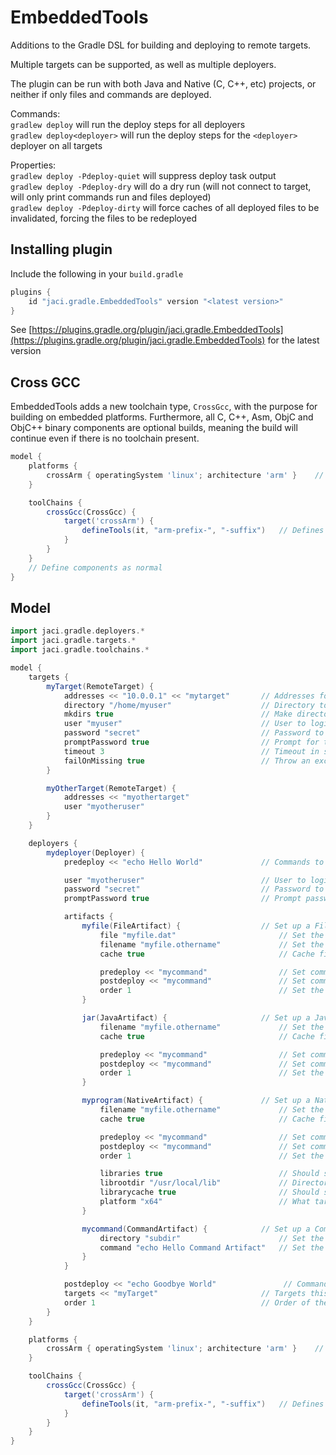 EmbeddedTools
====

Additions to the Gradle DSL for building and deploying to remote targets.

Multiple targets can be supported, as well as multiple deployers.

The plugin can be run with both Java and Native (C, C++, etc) projects, or neither if only files and commands are deployed. 

Commands:  
`gradlew deploy` will run the deploy steps for all deployers  
`gradlew deploy<deployer>` will run the deploy steps for the `<deployer>` deployer on all targets

Properties:  
`gradlew deploy -Pdeploy-quiet` will suppress deploy task output  
`gradlew deploy -Pdeploy-dry` will do a dry run (will not connect to target, will only print commands run and files deployed)  
`gradlew deploy -Pdeploy-dirty` will force caches of all deployed files to be invalidated, forcing the files to be redeployed  

## Installing plugin
Include the following in your `build.gradle`
```gradle
plugins {
    id "jaci.gradle.EmbeddedTools" version "<latest version>"
}
```

See [https://plugins.gradle.org/plugin/jaci.gradle.EmbeddedTools](https://plugins.gradle.org/plugin/jaci.gradle.EmbeddedTools) for the latest version

## Cross GCC
EmbeddedTools adds a new toolchain type, `CrossGcc`, with the purpose for building on embedded platforms. Furthermore, all C, C++, Asm, ObjC and ObjC++ binary components
are optional builds, meaning the build will continue even if there is no toolchain present.

```gradle
model {
    platforms {
        crossArm { operatingSystem 'linux'; architecture 'arm' }    // Add a new target platform for building
    }

    toolChains {
        crossGcc(CrossGcc) {
            target('crossArm') {
                defineTools(it, "arm-prefix-", "-suffix")   // Defines tools for C, C++, Asm, Linkers and Archivers. Does not define Objective C/C++
            }
        }
    }
    // Define components as normal
}
```

## Model 

```gradle
import jaci.gradle.deployers.*
import jaci.gradle.targets.*
import jaci.gradle.toolchains.*

model {
    targets {
        myTarget(RemoteTarget) {
            addresses << "10.0.0.1" << "mytarget"       // Addresses for the remote target. Can be IP addresses, hostnames
            directory "/home/myuser"                    // Directory to deploy to. Default: user home directory
            mkdirs true                                 // Make directories when deploying. Default: true
            user "myuser"                               // User to login as. Required.
            password "secret"                           // Password to use for the user. Default: blank
            promptPassword true                         // Prompt for the password when running gradlew deploy? Default: false
            timeout 3                                   // Timeout in seconds when connecting to target. Default: 5
            failOnMissing true                          // Throw an exception when the target cannot be found. If false, target is simply skipped. Default: true
        }

        myOtherTarget(RemoteTarget) {
            addresses << "myothertarget"
            user "myotheruser"
        }
    }

    deployers {
        mydeployer(Deployer) {
            predeploy << "echo Hello World"             // Commands to run prior to deploying artifacts

            user "myotheruser"                          // User to login as. Default: target user
            password "secret"                           // Password to use. Default: blank
            promptPassword true                         // Prompt password? Default: false

            artifacts {
                myfile(FileArtifact) {                  // Set up a File artifact to deploy.
                    file "myfile.dat"                       // Set the file to deploy. Required.
                    filename "myfile.othername"             // Set the filename on the remote system. Default: name of file above
                    cache true                              // Cache file on remote system? Default: true

                    predeploy << "mycommand"                // Set commands to run before deploying this artifact
                    postdeploy << "mycommand"               // Set commands to run after deploying this artifact
                    order 1                                 // Set the order of this artifact. Smaller numbers deployed first. Default: 50
                }

                jar(JavaArtifact) {                     // Set up a Java artifact. Name of this artifact is the task name (jar for most projects)
                    filename "myfile.othername"             // Set the filename on the remote system. Default: name of java artifact file
                    cache true                              // Cache file on remote system? Default: true

                    predeploy << "mycommand"                // Set commands to run before deploying this artifact
                    postdeploy << "mycommand"               // Set commands to run after deploying this artifact
                    order 1                                 // Set the order of this artifact. Smaller numbers deployed first. Default: 50
                }

                myprogram(NativeArtifact) {             // Set up a Native (C, C++, etc) artifact. Name of this artifact is the name of the native component.
                    filename "myfile.othername"             // Set the filename on the remote system. Default: name of native artifact file
                    cache true                              // Cache file on remote system? Default: true

                    predeploy << "mycommand"                // Set commands to run before deploying this artifact
                    postdeploy << "mycommand"               // Set commands to run after deploying this artifact
                    order 1                                 // Set the order of this artifact. Smaller numbers deployed first. Default: 50

                    libraries true                          // Should shared libraries for this component be deployed? Default: true
                    librootdir "/usr/local/lib"             // Directory to deploy shared libraries to. Relative to artifact directory. Default: same directory as artifact
                    librarycache true                       // Should shared libraries be cached on the target? Default: true
                    platform "x64"                          // What target platform for the component should be deployed? Required.
                }

                mycommand(CommandArtifact) {            // Set up a Command artifact to deploy. 
                    directory "subdir"                      // Set the working directory for the command (relative to target directory. Absolute paths permitted)
                    command "echo Hello Command Artifact"   // Set the command to run
                }
            }

            postdeploy << "echo Goodbye World"               // Commands to run after deploying artifacts
            targets << "myTarget"                       // Targets this deployer will deploy to
            order 1                                     // Order of the target. Smaller numbers will deploy first. Default: 50
        }
    }

    platforms {
        crossArm { operatingSystem 'linux'; architecture 'arm' }    // Add a new target platform for building
    }

    toolChains {
        crossGcc(CrossGcc) {
            target('crossArm') {
                defineTools(it, "arm-prefix-", "-suffix")   // Defines tools for C, C++, Asm, Linkers and Archivers. Does not define Objective C/C++
            }
        }
    }
}
```